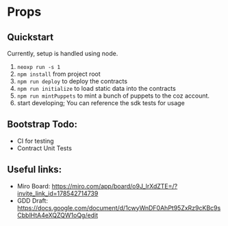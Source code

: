 # Props

## Quickstart
Currently, setup is handled using node.

1) `neoxp run -s 1`
2) `npm install` from project root
3) `npm run deploy` to deploy the contracts
4) `npm run initialize` to load static data into the contracts
5) `npm run mintPuppets` to mint a bunch of puppets to the coz account.
5) start developing; You can reference the sdk tests for usage


## Bootstrap Todo:
* CI for testing
* Contract Unit Tests


## Useful links:
+ Miro Board: https://miro.com/app/board/o9J_lrXdZTE=/?invite_link_id=178542714739
+ GDD Draft: https://docs.google.com/document/d/1cwyWnDF0AhPt95ZxRz9cKBc9sCbblHtA4eXQZQW1oQg/edit
